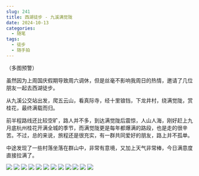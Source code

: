 ```yaml
---
slug: 241
title: 西湖徒步 - 九溪满觉陇
date: 2024-10-13
categories: 
  - 随笔
tags: 
  - 徒步
  - 随手拍
---
```


（多图预警）

虽然因为上周国庆假期导致周六调休，但是丝毫不影响我周日的热情，邀请了几位朋友一起去西湖徒步。

从九溪公交站出发，爬五云山，看真际寺，经十里锒铛，下龙井村，绕满觉陇，赏桂花，最终满载而归。

前半程路线还比较空旷，路人并不多，到达满觉陇后震惊，人山人海，刚好赶上九月底杭州桂花开满全城的季节，而满觉陇更是每年都爆满的路段，也是走的很辛苦。不过，总的来说，旅程还是很充实，有一群共同爱好的朋友，路上并不孤单。

中途发现了一些村落坐落在群山中，非常有意境，又加上天气非常棒，今日满意度直接拉满了。

![](https://imgurl.zishu.me/2024/10/1728821742655.webp)
![](https://imgurl.zishu.me/2024/10/1728821827294.webp)
![](https://imgurl.zishu.me/2024/10/1728821720683.webp)
![](https://imgurl.zishu.me/2024/10/1728821730237.webp)
![](https://imgurl.zishu.me/2024/10/1728821753601.webp)
![](https://imgurl.zishu.me/2024/10/1728821778276.webp)
![](https://imgurl.zishu.me/2024/10/1728821812687.webp)
![](https://imgurl.zishu.me/2024/10/1728821764198.webp)
![](https://imgurl.zishu.me/2024/10/1728821844388.webp)
![](https://imgurl.zishu.me/2024/10/1728821855326.webp)
![](https://imgurl.zishu.me/2024/10/1728821692553.webp)
![](https://imgurl.zishu.me/2024/10/1728821836797.webp)